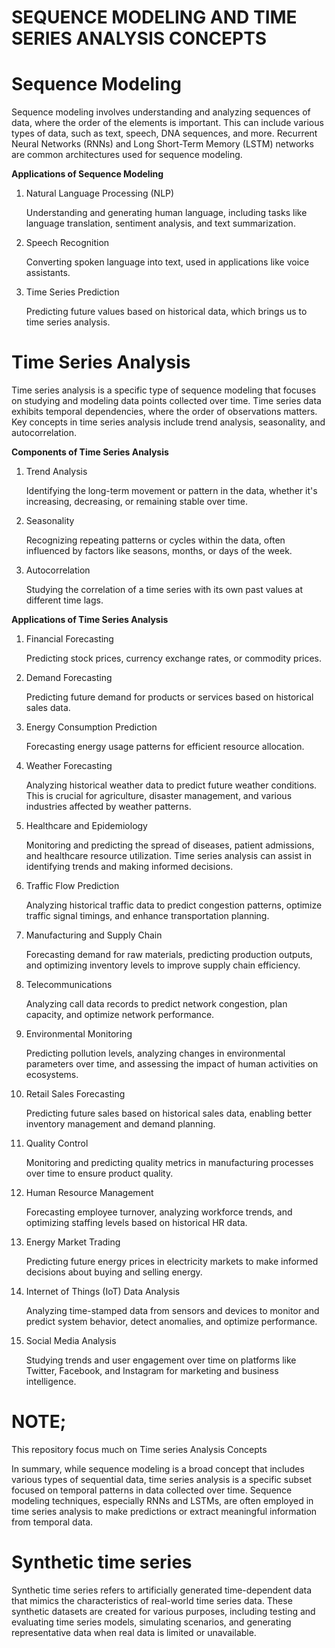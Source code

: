 # SEQUENCE MODELING AND TIME SERIES ANALYSIS CONCEPTS

# **Sequence Modeling**

Sequence modeling involves understanding and analyzing sequences of data, where the order of the elements is important. This can include various types of data, such as text, speech, DNA sequences, and more. Recurrent Neural Networks (RNNs) and Long Short-Term Memory (LSTM) networks are common architectures used for sequence modeling.

**Applications of Sequence Modeling**

1. Natural Language Processing (NLP)

   Understanding and generating human language, including tasks like language translation, sentiment analysis, and text summarization.

2. Speech Recognition

   Converting spoken language into text, used in applications like voice assistants.

3. Time Series Prediction

   Predicting future values based on historical data, which brings us to time series analysis.

# **Time Series Analysis**

Time series analysis is a specific type of sequence modeling that focuses on studying and modeling data points collected over time. Time series data exhibits temporal dependencies, where the order of observations matters. Key concepts in time series analysis include trend analysis, seasonality, and autocorrelation.

**Components of Time Series Analysis**

1. Trend Analysis

   Identifying the long-term movement or pattern in the data, whether it's increasing, decreasing, or remaining stable over time.

2. Seasonality

   Recognizing repeating patterns or cycles within the data, often influenced by factors like seasons, months, or days of the week.

3. Autocorrelation
   
   Studying the correlation of a time series with its own past values at different time lags.

**Applications of Time Series Analysis**

1. Financial Forecasting
   
   Predicting stock prices, currency exchange rates, or commodity prices.

3. Demand Forecasting
   
   Predicting future demand for products or services based on historical sales data.

4. Energy Consumption Prediction
   
   Forecasting energy usage patterns for efficient resource allocation.

5. Weather Forecasting

   Analyzing historical weather data to predict future weather conditions. This is crucial for agriculture, disaster management, and        various industries affected by weather patterns.
   
6. Healthcare and Epidemiology
   
   Monitoring and predicting the spread of diseases, patient admissions, and healthcare resource utilization. Time series analysis can      assist in identifying trends and making informed
   decisions.

7. Traffic Flow Prediction

   Analyzing historical traffic data to predict congestion patterns, optimize traffic signal timings, and enhance transportation 
   planning.

8. Manufacturing and Supply Chain
   
   Forecasting demand for raw materials, predicting production outputs, and optimizing inventory levels to improve supply chain 
   efficiency.

10. Telecommunications
    
    Analyzing call data records to predict network congestion, plan capacity, and optimize network performance.

11. Environmental Monitoring
    
    Predicting pollution levels, analyzing changes in environmental parameters over time, and assessing the impact of human activities 
    on ecosystems.

12. Retail Sales Forecasting
    
    Predicting future sales based on historical sales data, enabling better inventory management and demand planning.

13. Quality Control
    
    Monitoring and predicting quality metrics in manufacturing processes over time to ensure product quality.

14. Human Resource Management
    
    Forecasting employee turnover, analyzing workforce trends, and optimizing staffing levels based on historical HR data.

15. Energy Market Trading
    
    Predicting future energy prices in electricity markets to make informed decisions about buying and selling energy.

16. Internet of Things (IoT) Data Analysis
    
    Analyzing time-stamped data from sensors and devices to monitor and predict system behavior, detect anomalies, and optimize 
    performance.

17. Social Media Analysis
    
    Studying trends and user engagement over time on platforms like Twitter, Facebook, and Instagram for marketing and business 
    intelligence.

# **NOTE;**

This repository focus much on Time series Analysis Concepts

In summary, while sequence modeling is a broad concept that includes various types of sequential data, time series analysis is a specific subset focused on temporal patterns in data collected over time. Sequence modeling techniques, especially RNNs and LSTMs, are often employed in time series analysis to make predictions or extract meaningful information from temporal data.

# **Synthetic time series**

Synthetic time series refers to artificially generated time-dependent data that mimics the characteristics of real-world time series data. These synthetic datasets are created for various purposes, including testing and evaluating time series models, simulating scenarios, and generating representative data when real data is limited or unavailable.



